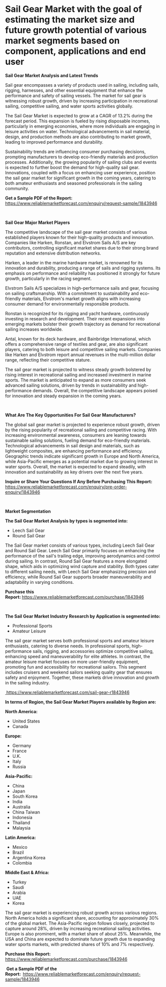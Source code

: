 <p><h1>Sail Gear Market with the goal of estimating the market size and future growth potential of various market segments based on component, applications and end user</h1></p><p><strong>Sail Gear Market Analysis and Latest Trends</strong></p>
<p><p>Sail gear encompasses a variety of products used in sailing, including sails, rigging, harnesses, and other essential equipment that enhance the performance and safety of sailing vessels. The market for sail gear is witnessing robust growth, driven by increasing participation in recreational sailing, competitive sailing, and water sports activities globally.</p><p>The Sail Gear Market is expected to grow at a CAGR of 13.2% during the forecast period. This expansion is fueled by rising disposable incomes, particularly in emerging economies, where more individuals are engaging in leisure activities on water. Technological advancements in sail material, design, and production methods are also contributing to market growth, leading to improved performance and durability.</p><p>Sustainability trends are influencing consumer purchasing decisions, prompting manufacturers to develop eco-friendly materials and production processes. Additionally, the growing popularity of sailing clubs and events is expected to further boost the demand for high-quality sail gear. Innovations, coupled with a focus on enhancing user experience, position the sail gear market for significant growth in the coming years, catering to both amateur enthusiasts and seasoned professionals in the sailing community.</p></p>
<p><strong>Get a Sample PDF of the Report:&nbsp;</strong> <a href="https://www.reliablemarketforecast.com/enquiry/request-sample/1843946?utm_campaign=3223&utm_medium=2&utm_source=Github&utm_content=ia&utm_term=16042025&utm_id=sail-gear">https://www.reliablemarketforecast.com/enquiry/request-sample/1843946</a></p>
<p>&nbsp;</p>
<p><strong>Sail Gear Major Market Players</strong></p>
<p><p>The competitive landscape of the sail gear market consists of various established players known for their high-quality products and innovation. Companies like Harken, Ronstan, and Elvstrom Sails A/S are key contributors, controlling significant market shares due to their strong brand reputation and extensive distribution networks.</p><p>Harken, a leader in the marine hardware market, is renowned for its innovation and durability, producing a range of sails and rigging systems. Its emphasis on performance and reliability has positioned it strongly for future growth, particularly in the racing segment.</p><p>Elvstrom Sails A/S specializes in high-performance sails and gear, focusing on sailing craftsmanship. With a commitment to sustainability and eco-friendly materials, Elvstrom's market growth aligns with increasing consumer demand for environmentally responsible products.</p><p>Ronstan is recognized for its rigging and yacht hardware, continuously investing in research and development. Their recent expansions into emerging markets bolster their growth trajectory as demand for recreational sailing increases worldwide.</p><p>Antal, known for its deck hardware, and Bainbridge International, which offers a comprehensive range of textiles and gear, are also significant players, catering to both leisure and competitive sailing markets. Companies like Harken and Elvstrom report annual revenues in the multi-million dollar range, reflecting their competitive stature.</p><p>The sail gear market is projected to witness steady growth bolstered by rising interest in recreational sailing and increased investment in marine sports. The market is anticipated to expand as more consumers seek advanced sailing solutions, driven by trends in sustainability and high-performance demands. Overall, the competitive landscape appears poised for innovation and steady expansion in the coming years.</p></p>
<p>&nbsp;</p>
<p><strong>What Are The Key Opportunities For Sail Gear Manufacturers?</strong></p>
<p><p>The global sail gear market is projected to experience robust growth, driven by the rising popularity of recreational sailing and competitive racing. With increasing environmental awareness, consumers are leaning towards sustainable sailing solutions, fueling demand for eco-friendly materials. Technological advancements in sail design and materials, such as lightweight composites, are enhancing performance and efficiency. Geographic trends indicate significant growth in Europe and North America, while Asia-Pacific emerges as a potential market due to growing interest in water sports. Overall, the market is expected to expand steadily, with innovation and sustainability as key drivers over the next five years.</p></p>
<p><strong>Inquire or Share Your Questions If Any Before Purchasing This Report:</strong> <a href="https://www.reliablemarketforecast.com/enquiry/pre-order-enquiry/1843946?utm_campaign=3223&utm_medium=2&utm_source=Github&utm_content=ia&utm_term=16042025&utm_id=sail-gear">https://www.reliablemarketforecast.com/enquiry/pre-order-enquiry/1843946</a></p>
<p>&nbsp;</p>
<p><strong>Market Segmentation</strong></p>
<p><strong>The Sail Gear Market Analysis by types is segmented into:</strong></p>
<p><ul><li>Leech Sail Gear</li><li>Round Sail Gear</li></ul></p>
<p><p>The Sail Gear market consists of various types, including Leech Sail Gear and Round Sail Gear. Leech Sail Gear primarily focuses on enhancing the performance of the sail's trailing edge, improving aerodynamics and control during sailing. In contrast, Round Sail Gear features a more elongated shape, which aids in optimizing wind capture and stability. Both types cater to different sailing needs, with Leech Sail Gear emphasizing precision and efficiency, while Round Sail Gear supports broader maneuverability and adaptability in varying conditions.</p></p>
<p><strong>Purchase this Report:&nbsp;</strong><a href="https://www.reliablemarketforecast.com/purchase/1843946?utm_campaign=3223&utm_medium=2&utm_source=Github&utm_content=ia&utm_term=16042025&utm_id=sail-gear">https://www.reliablemarketforecast.com/purchase/1843946</a></p>
<p>&nbsp;</p>
<p><strong>The Sail Gear Market Industry Research by Application is segmented into:</strong></p>
<p><ul><li>Professional Sports</li><li>Amateur Leisure</li></ul></p>
<p><p>The sail gear market serves both professional sports and amateur leisure enthusiasts, catering to diverse needs. In professional sports, high-performance sails, rigging, and accessories optimize competitive sailing, enhancing speed and maneuverability for elite athletes. In contrast, the amateur leisure market focuses on more user-friendly equipment, promoting fun and accessibility for recreational sailors. This segment includes cruisers and weekend sailors seeking quality gear that ensures safety and enjoyment. Together, these markets drive innovation and growth in the sailing industry.</p></p>
<p><a href="https://www.reliablemarketforecast.com/sail-gear-r1843946?utm_campaign=3223&utm_medium=2&utm_source=Github&utm_content=ia&utm_term=16042025&utm_id=sail-gear">&nbsp;https://www.reliablemarketforecast.com/sail-gear-r1843946</a></p>
<p><strong>In terms of Region, the Sail Gear Market Players available by Region are:</strong></p>
<p>
    <p> <strong> North America: </strong>
        <ul>
            <li>United States</li>
            <li>Canada</li>
        </ul>
        </p> 
    <p> <strong> Europe: </strong>
        <ul>
            <li>Germany</li>
            <li>France</li>
            <li>U.K.</li>
            <li>Italy</li>
            <li>Russia</li>
        </ul>
        </p> 
    <p> <strong> Asia-Pacific: </strong>
        <ul>
            <li>China</li>
            <li>Japan</li>
            <li>South Korea</li>
            <li>India</li>
            <li>Australia</li>
            <li>China Taiwan</li>
            <li>Indonesia</li>
            <li>Thailand</li>
            <li>Malaysia</li>
        </ul>
        </p> 
    <p> <strong> Latin America: </strong>
        <ul>
            <li>Mexico</li>
            <li>Brazil</li>
            <li>Argentina Korea</li>
            <li>Colombia</li>
        </ul>
        </p> 
    <p> <strong> Middle East & Africa: </strong>
        <ul>
            <li>Turkey</li>
            <li>Saudi</li>
            <li>Arabia</li>
            <li>UAE</li>
            <li>Korea</li>
        </ul>
    </p>
    </p>
<p><p>The sail gear market is experiencing robust growth across various regions. North America holds a significant share, accounting for approximately 30% of the global market. The Asia-Pacific region follows closely, projected to capture around 28%, driven by increasing recreational sailing activities. Europe is also prominent, with a market share of about 25%. Meanwhile, the USA and China are expected to dominate future growth due to expanding water sports markets, with predicted shares of 10% and 7% respectively.</p></p>
<p><strong>Purchase this Report: </strong><a href="https://www.reliablemarketforecast.com/purchase/1843946?utm_campaign=3223&utm_medium=2&utm_source=Github&utm_content=ia&utm_term=16042025&utm_id=sail-gear">https://www.reliablemarketforecast.com/purchase/1843946</a></p>
<p>&nbsp;<strong>Get a Sample PDF of the Report:&nbsp;&nbsp;</strong><a href="https://www.reliablemarketforecast.com/enquiry/request-sample/1843946?utm_campaign=3223&utm_medium=2&utm_source=Github&utm_content=ia&utm_term=16042025&utm_id=sail-gear">https://www.reliablemarketforecast.com/enquiry/request-sample/1843946</a></p>
<p><strong></strong></p>
<p><p></p><p></p><p></p></p>